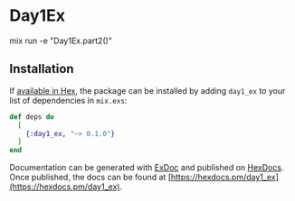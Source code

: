 # Day1Ex

mix run -e "Day1Ex.part2()"

## Installation

If [available in Hex](https://hex.pm/docs/publish), the package can be installed
by adding `day1_ex` to your list of dependencies in `mix.exs`:

```elixir
def deps do
  [
    {:day1_ex, "~> 0.1.0"}
  ]
end
```

Documentation can be generated with [ExDoc](https://github.com/elixir-lang/ex_doc)
and published on [HexDocs](https://hexdocs.pm). Once published, the docs can
be found at [https://hexdocs.pm/day1_ex](https://hexdocs.pm/day1_ex).

